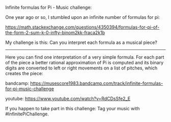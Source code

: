 Infinite formulas for Pi - Music challenge:

One year ago or so, I stumbled upon an infinite number of formulas for pi:

https://math.stackexchange.com/questions/4350394/formulas-for-pi-of-the-form-2-sum-k-0-infty-binom2kk-fraca2k1b

My challenge is this: Can you interpret each formula as a musical piece? 

---
Here you can find one interpretation of a very simple formula. For each part of the piece a better rational approximation of Pi is computed and its binary
digits are converted to left or right movements on a list of pitches, which creates the piece:

bandcamp: https://musescore1983.bandcamp.com/track/infinite-formulas-for-pi-music-challenge

youtube:  https://www.youtube.com/watch?v=RdCDsSfe2_E


If you happen to take part in this challenge: Tag your music with #InfinitePiChallenge.

